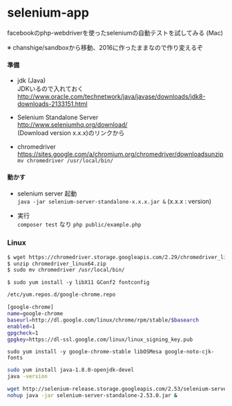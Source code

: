 # selenium-app
facebookのphp-webdriverを使ったseleniumの自動テストを試してみる (Mac)  
  
※ chanshige/sandboxから移動、2016に作ったままなので作り変えるぞ

#### 準備
- jdk (Java)\
JDKいるので入れておく
http://www.oracle.com/technetwork/java/javase/downloads/jdk8-downloads-2133151.html

- Selenium Standalone Server \
http://www.seleniumhq.org/download/ \
(Download version x.x.x)のリンクから

- chromedriver \
https://sites.google.com/a/chromium.org/chromedriver/downloadsunzip \
`mv chromedriver /usr/local/bin/`

#### 動かす
- selenium server 起動 \
`java -jar selenium-server-standalone-x.x.x.jar &` (x.x.x : version)

- 実行 \
`composer test` なり `php public/example.php` 



### Linux

```bash
$ wget https://chromedriver.storage.googleapis.com/2.29/chromedriver_linux64.zip
$ unzip chromedriver_linux64.zip
$ sudo mv chromedriver /usr/local/bin/
```
`$ sudo yum install -y libX11 GConf2 fontconfig`

```bash
/etc/yum.repos.d/google-chrome.repo

[google-chrome]
name=google-chrome
baseurl=http://dl.google.com/linux/chrome/rpm/stable/$basearch
enabled=1
gpgcheck=1
gpgkey=https://dl-ssl.google.com/linux/linux_signing_key.pub
```

`sudo yum install -y google-chrome-stable libOSMesa google-noto-cjk-fonts`


```bash
sudo yum install java-1.8.0-openjdk-devel
java -version

wget http://selenium-release.storage.googleapis.com/2.53/selenium-server-standalone-2.53.0.jar
nohup java -jar selenium-server-standalone-2.53.0.jar &
```
